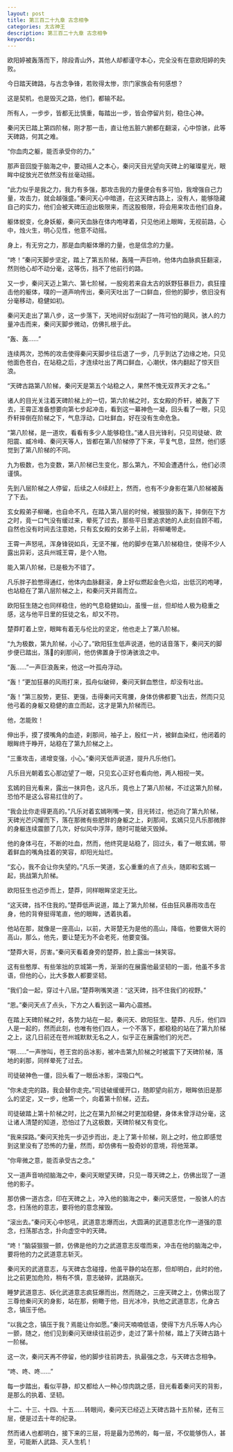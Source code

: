```yaml
---
layout: post
title: 第三百二十九章 古念相争
categories: 太古神王
description: 第三百二十九章 古念相争
keywords:
---
```


欧阳婷被轰落而下，除段青山外，其他人却都谨守本心，完全没有在意欧阳婷的失败。

今日踏天碑路，与古念争锋，若败得太惨，宗门家族会有何感想？

这是契机，也是毁灭之路，他们，都输不起。

所有人，一步步，皆都无比慎重，每踏出一步，皆会停留片刻，稳住心神。

秦问天已踏上第四阶梯，刚才那一击，直让他五脏六腑都在翻滚，心中惊骇，此等天碑路，何其之难。

“你血肉之躯，能否承受你的力。”

那声音回旋于脑海之中，要动摇人之本心，秦问天目光望向天碑上的璀璨星光，眼眸中绽放光芒依然没有丝毫动摇。

“此力似乎是我之力，我力有多强，那攻击我的力量便会有多可怕，我增强自己力量，攻击力，就会越强盛。”秦问天心中暗道，在这天碑古路上，没有人，能够隐藏自己的实力，他们会被天碑压迫出极限来，而这股极限，将会用来攻击他们自身。

躯体蜕变，化身妖躯，秦问天血脉在体内咆哮着，只见他闭上眼眸，无视前路，心中，烛火生，明心见性，他意不动摇。

身上，有无穷之力，那是血肉躯体爆的力量，也是信念的力量。

“咚！”秦问天脚步坚定，踏上了第五阶梯，轰隆一声巨响，他体内血脉疯狂翻滚，然则他心却不动分毫，这等伤，挡不了他前行的路。

又一步，秦问天迈上第六、第七阶梯，一股宛若来自太古的妖野狂暴巨力，疯狂撞击他的躯体，噗的一道声响传出，秦问天吐出了一口鲜血，但他的脚步，依旧没有分毫移动，稳健如初。

秦问天走出了第八步，这一步落下，天地间好似刮起了一阵可怕的飓风，骇人的力量冲击而来，秦问天脚步微动，仿佛扎根于此。

“轰、轰……”

连续两次，恐怖的攻击使得秦问天脚步往后退了一步，几乎到达了边缘之地，只见他面色苍白，在站稳之后，才连续吐出了两口鲜血，心潮伏，体内翻起了惊天巨浪。

“天碑古路第八阶梯，秦问天是第五个站稳之人，果然不愧无双界天才之名。”

诸人的目光关注着天碑阶梯上的一切，第六阶梯之时，玄女殿的乔轩，被轰了下去，王霄正准备想要向第七步起冲击，看到这一幕神色一凝，回头看了一眼，只见乔轩摔倒在阶梯之下，气息浮动，口吐鲜血，好在没有生命危急。

“第八阶梯，是一道坎，看看有多少人能够稳住。”诸人目光锋利，只见司徒破、欧阳震、臧冷峰、秦问天等人，皆都在第八阶梯停了下来，平复气息，显然，他们感觉到了第八阶梯的不同。

九为极数，也为变数，第八阶梯已生变化，那么第九，不知会遭遇什么，他们必须谨慎。

先到八层阶梯之人停留，后续之人6续赶上，然而，也有不少身影在第八阶梯被轰了下去。

玄女殿弟子柳曦，也自命不凡，在踏入第八层的时候，被狠狠的轰下，摔倒在下方之时，竟一口气没有缓过来，晕死了过去，那些平日里追求她的人此刻自顾不暇，自然也没有时间去注意她，只有玄女殿的女弟子上前，将柳曦带走。

王霄一声怒吼，浑身锋锐如兵，无坚不摧，他的脚步在第八阶梯稳住，使得不少人露出异彩，这兵州城王霄，是个人物。

能入第八阶梯，已是极为不错了。

凡乐胖子脸憋得通红，他体内血脉翻滚，身上好似燃起金色火焰，出低沉的咆哮，也站稳在了第八层阶梯之上，和秦问天并肩而立。

欧阳狂生随之也同样稳住，他的气息稳健如山，虽慢一丝，但却给人极为稳重之感，这与他平日里的狂徒之名，却又不符。

楚莽盯着上空，眼眸有着无与伦比的坚定，他也走上了第八阶梯。

“九为极数，第九阶梯，小心了。”欧阳狂生低声说道，他的话音落下，秦问天的脚步便已踏出，落的刹那间，他仿佛置身于惊涛骇浪之中。

“轰……”一声巨浪轰来，他这一叶孤舟浮动。

“轰！”更加狂暴的风雨打来，孤舟似破碎，秦问天鲜血憋住，却没有吐出。

“轰！”第三股势，更狂、更强，击得秦问天弯腰，身体仿佛都要飞出去，然而只见他弓着的身躯又稳健的直立而起，这才是第九阶梯而已。

他，怎能败！

伸出手，摸了摸嘴角的血迹，刹那间，袖子上，殷红一片，被鲜血染红，他闭着的眼眸终于睁开，站稳在了第九阶梯之上。

“三重攻击，递增变强，小心。”秦问天低声说道，提升凡乐他们。

凡乐目光朝着玄心那边望了一眼，只见玄心正好也看向他，两人相视一笑。

玄嫣的目光看来，露出一抹异色，这凡乐，竟也上了第八阶梯，不过这第九阶梯，恐怕不是这么容易扛住的了。

“我会比你走得更高的。”凡乐对着玄嫣咧嘴一笑，目光转过，他迈向了第九阶梯，天碑光芒闪耀而下，落在那微有些肥胖的身躯之上，刹那间，玄嫣只见凡乐那微胖的身躯连续震颤了几次，好似风中浮萍，随时可能破灭毁掉。

他的身体弓在，不断的吐血，然而，他终究是站稳了，回过头，看了一眼玄嫣，带着鲜血的嘴角挂着的笑容，却阳光灿烂。

“玄心，我不会让你失望的。”凡乐一笑道，玄心重重的点了点头，随即和玄嫣一起，挑战第九阶梯。

欧阳狂生也迈步而上，楚莽，同样眼眸坚定无比。

“这天碑，挡不住我的。”楚莽低声说道，踏上了第九阶梯，任由狂风暴雨攻击在身，他的背脊挺得笔直，他的眼眸，透着执着。

他站在那，就像是一座高山，以前，大哥楚无为是他的高山，降临，他要做大哥的高山，那么，他先，要让楚无为不会老死，他要变强。

“楚莽大哥，厉害。”秦问天看着身旁的楚莽，脸上露出一抹笑容。

这有些憨厚、有些笨拙的京城第一秀，渐渐的在展露他最坚韧的一面，他虽不多言语，但他的心，比大多数人都要坚韧。

“我们会一起，穿过十八层。”楚莽咧嘴笑道：“这天碑，挡不住我们的视野。”

“恩。”秦问天点了点头，下方之人看到这一幕内心震撼。

在踏上天碑阶梯之时，各势力站在一起，秦问天、欧阳狂生、楚莽、凡乐，他们四人是一起的，然而此刻，也唯有他们四人，一个不落下，都稳稳的站在了第九阶梯之上，这几日前还在苍州城默默无名之人，似乎正在展露他们的光芒。

“啊……”一声惨叫，苍王宫的岳冰影，被冲击第九阶梯之时被震下了天碑阶梯，落地的刹那，同样晕死了过去。

司徒破神色一僵，回头看了一眼岳冰影，深吸口气。

“你未走完的路，我会替你走完。”司徒破缓缓开口，随即望向前方，眼眸依旧是那么的坚定，又一步，他第一个，向着第十阶梯，迈去。

司徒破踏上第十阶梯之时，比之在第九阶梯之时更加稳健，身体未曾浮动分毫，这让诸人清楚的知道，恐怕过了九这极数，天碑阶梯又有变化。

“我来探路。”秦问天抢先一步迈步而出，走上了第十阶梯，刚上之时，他立即感觉到这里没有了恐怖的力量，然而，却仿佛有一股奇妙的意境，将他笼罩。

“你卑微之意，能否承受古之念。”

又一道声音响彻脑海之中，秦问天眼望天碑，只见一尊天碑之上，仿佛出现了一道他的影子。

那仿佛一道古念，印在天碑之上，冲入他的脑海之中，秦问天感觉，一股骇人的古念，扫荡他的意志，要将他的意念摧毁。

“滚出去。”秦问天心中怒吼，武道意志爆而出，大圆满的武道意志化作一道强的意念，扫荡那古念，扑向虚空中的天碑。

“咚！”脑袋狠狠一颤，仿佛是他的力之武道意志反噬而来，冲击在他的脑海之中，要将他的力之武道意志斩灭。

秦问天的武道意志，与天碑古念碰撞，他虽平静的站在那，但却明白，此时的他，比之前更加危险，稍有不慎，意志破碎，武路崩灭。

睡梦武道意志、妖化武道意志疯狂爆而出，然而随之，三座天碑之上，仿佛出现了三尊他秦问天的身影，站在那，俯瞰于他，目光冰冷，执他之武道意志，化身古念，镇压于他。

“以我之念，镇压于我？焉能让你如愿。”秦问天喃喃低语，使得下方凡乐等人内心一颤，随之，他们见到秦问天继续往前迈步，走过了第十阶梯，踏上了天碑古路十一阶梯。

这一次，秦问天再不停留，他的脚步往前跨去，执最强之念，与天碑古念相争。

“咚、咚、咚……”

每一步踏出，看似平静，却又都给人一种心惊肉跳之感，目光看着秦问天的背影，是那么的执着、坚韧。

十二、十三、十四、十五……转眼间，秦问天已经迈上天碑古路十五阶梯，还有三层，便是过去十年的纪录。

然而诸人也都明白，接下来的三层，将是最为恐怖的，每一层，不仅能够伤人，甚至，可能断人武路、灭人生机！
